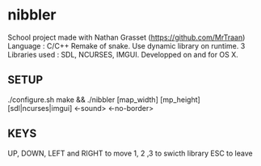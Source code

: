 # nibbler

School project made with Nathan Grasset (https://github.com/MrTraan)
Language : C/C++
Remake of snake.
Use dynamic library on runtime.
3 Libraries used : SDL, NCURSES, IMGUI.
Developped on and for OS X.

## SETUP

./configure.sh
make && ./nibbler [map_width] [mp_height] [sdl|ncurses|imgui] <-sound> <-no-border>

## KEYS

UP, DOWN, LEFT and RIGHT to move
1, 2 ,3 to swicth library
ESC to leave
